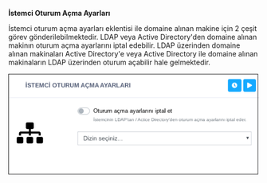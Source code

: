 **İstemci Oturum Açma Ayarları**

İstemci oturum açma ayarları eklentisi ile domaine alınan makine için 2 çeşit görev gönderilebilmektedir. LDAP veya Active Directory'den domaine alınan makinın oturum açma ayarlarını iptal edebilir. LDAP üzerinden domaine alınan makinaları Active Directory'e veya Active Directory ile domaine alınan makinaların LDAP üzerinden oturum açabilir hale gelmektedir.

![İstemci Oturum Açma Ayarları](../images/sistem/istemci_oturum_acma_ayarlari.png)